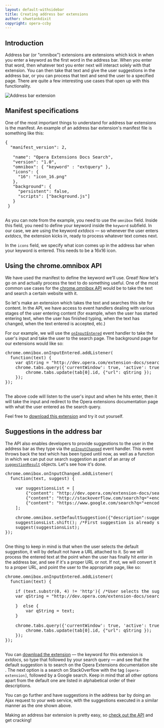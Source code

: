```yaml
---
layout: default-withsidebar
title: Creating address bar extensions
author: shwetankdixit
copyright: opera-ccby
---
```


## Introduction

Address bar (or "omnibox") extensions are extensions which kick in when you enter a keyword as the first word in the address bar. When you enter that word, then whatever text you enter next will interact solely with that extension. You can then take that text and give the user suggestions in the address bar, or you can process that text and send the user to a specified page. There are quite a few interesting use cases that open up with this functionality.

<img src="static/images/omnibox1.png" alt="Address bar extension" class="img-polaroid">

## Manifest specifications

One of the most important things to understand for address bar extensions is the manifest. An example of an address bar extension's manifest file is something like this:

<pre class="prettyprint">{
  "manifest_version": 2,

   "name": "Opera Extensions Docs Search",
   "version": "1.0",
   "omnibox": { "keyword" : "extquery" },
   "icons": {
     "16": "icon_16.png"
   },
   "background": {
     "persistent": false,
     "scripts": ["background.js"]
   }
 }
 </pre>

 As you can note from the example, you need to use the `omnibox` field. Inside this field, you need to define your keyword inside the `keyword` subfield. In our case, we are using the keyword *extdocs* — so whenever the user enters *extdocs*, the extension kicks in, ready to process whatever text comes next.

In the `icons` field, we specify what icon comes up in the address bar when your keyword is entered. This needs to be a 16x16 icon.


## Using the chrome.omnibox API
We have used the manifest to define the keyword we'll use. Great! Now let's go on and actually process the text to do something useful. One of the most common use cases for the [chrome.omnibox API](omnibox.html) would be to take the text and search a certain website with it.

So let's make an extension which takes the text and searches this site for content.   In the API, we have access to event handlers dealing with various stages of the user entering content (for example, when the user has started entering text, when the user has finished typing, when the text has changed, when the text entered is accepted, etc.)

For our example, we will use the [`onInputEntered`](omnibox.html#event-onInputEntered) event handler to take the user's input and take the user to the search page. The background page for our extensions would like so:

<pre class="prettyprint">chrome.omnibox.onInputEntered.addListener(
  function(text) {
 	var qString = &quot;http://dev.opera.com/extension-docs/search.html?q=&quot;+encodeURIComponent(text);
   	chrome.tabs.query({'currentWindow': true, 'active': true}, function(tab) {
    	chrome.tabs.update(tab[0].id, {&quot;url&quot;: qString });
   	});
});
  </pre>

The above code will listen to the user's input and when he hits enter, then it will take the input and redirect to the Opera extensions documentation page with what the user entered as the search query.

Feel free to [download this extension](samples/Omnibox.nex) and try it out yourself.

## Suggestions in the address bar
The API also enables developers to provide suggestions to the user in the address bar as they type via the [`onInputChanged`](omnibox.html#event-onInputChanged) event handler. This event throws back the text which has been typed until now, as well as a function in which we can put our search suggestion as part of an array of [`suggestionResult`](omnibox.html#type-SuggestResult) objects. Let's see how it's done.


<pre class="prettyprint">chrome.omnibox.onInputChanged.addListener(
  function(text, suggest) {

  	var suggestionsList = [
  		{&quot;content&quot;: &quot;http://dev.opera.com/extension-docs/search.html?q=&quot;+encodeURIComponent(text), &quot;description&quot;: &quot;Search Opera Extensions Documentation&quot;},
  		{&quot;content&quot;: &quot;http://stackoverflow.com/search?q=&quot;+encodeURIComponent(&quot;[opera-extension] &quot;+text), &quot;description&quot;: &quot;Do a Stack Overflow Search&quot;},
  		{&quot;content&quot;: &quot;https://www.google.com/search?q=&quot;+encodeURIComponent(text), &quot;description&quot;: &quot;Search on Google&quot;}
  	];

  	chrome.omnibox.setDefaultSuggestion({&quot;description&quot;:suggestionsList[0].description});
	suggestionsList.shift(); /*First suggestion is already shown by default because we used setDefaultSuggestion, so we delete it from the array*/
  	suggest(suggestionsList);
});
  </pre>

One thing to keep in mind is that when the user selects the default suggestion, it will by default not have a URL attached to it. So we will process the entered text at the point when the user has finally hit *enter* in the address bar, and see if it's a proper URL or not. If not, we will convert it to a proper URL, and point the user to the appropriate page, like so:

<pre class="prettyprint">
chrome.omnibox.onInputEntered.addListener(
  function(text) {

 	if (text.substr(0, 4) != &#39;http&#39;){ /*User selects the suggested suggestion, which will result in the text not being converted to a URL (thus not having an &#39;http&#39; at the beginning of the string), so we will have to append a URL to it again.*/
 	var qString = &quot;http://dev.opera.com/extension-docs/search.html?q=&quot;+encodeURIComponent(text);

 	}  else {
 		var qString = text;
 	}

 	chrome.tabs.query({&#39;currentWindow&#39;: true, &#39;active&#39;: true}, function(tab) {
 		chrome.tabs.update(tab[0].id, {&quot;url&quot;: qString });
 	});
});

</pre>

 You can [download the extension](samples/Omnibox2.nex) — the keyword for this extension is *extdocs*, so type that followed by your search query — and see that the default suggestion is to search on the Opera Extensions documentation site . The next option is a search on StackOverflow with the tag `[opera-extension]`, followed by a Google search. Keep in mind that all other options apart from the default one are listed in alphabetical order of their descriptions.

You can go further and have suggestions in the address bar by doing an Ajax request to your web service, with the suggestions executed in a similar manner as the one shown above.

Making an address bar extension is pretty easy, so [check out the API](omnibox.html) and get cracking!




